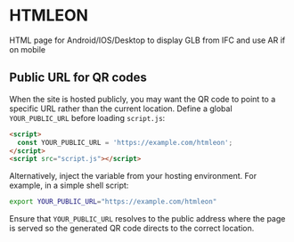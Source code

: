 # HTMLEON
HTML page for Android/IOS/Desktop to display GLB from IFC and use AR if on mobile

## Public URL for QR codes

When the site is hosted publicly, you may want the QR code to point to a
specific URL rather than the current location. Define a global
`YOUR_PUBLIC_URL` before loading `script.js`:

```html
<script>
  const YOUR_PUBLIC_URL = 'https://example.com/htmleon';
</script>
<script src="script.js"></script>
```

Alternatively, inject the variable from your hosting environment. For
example, in a simple shell script:

```bash
export YOUR_PUBLIC_URL="https://example.com/htmleon"
```

Ensure that `YOUR_PUBLIC_URL` resolves to the public address where the page
is served so the generated QR code directs to the correct location.
